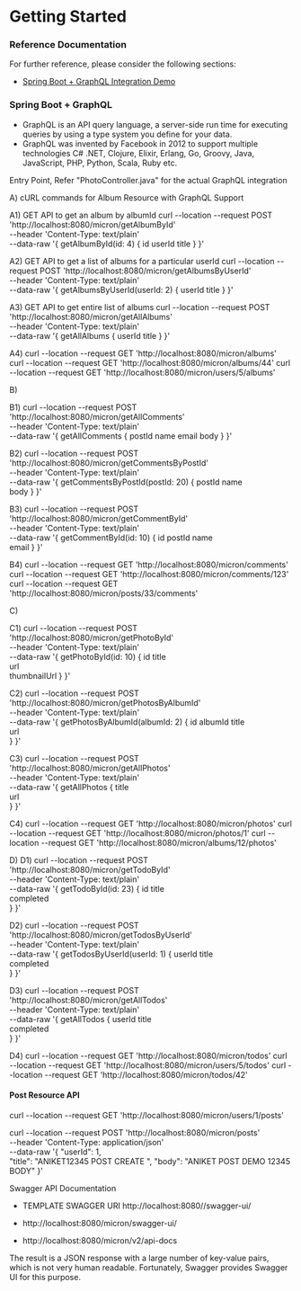 # Getting Started

### Reference Documentation
For further reference, please consider the following sections:

* [Spring Boot + GraphQL Integration Demo](https://javagyanmantra.wixsite.com/website/single-post/2018/02/13/GraphQLGraph-Query-Language)

### Spring Boot + GraphQL 
- GraphQL is an API query language, a server-side run time for executing queries by using a type system you define for your data.
- GraphQL was invented by Facebook in 2012 to support multiple technologies C# .NET, Clojure, Elixir, Erlang, Go, Groovy, Java, JavaScript, PHP, Python, Scala, Ruby etc.

Entry Point, Refer "PhotoController.java" for the actual GraphQL integration

A) cURL commands for Album Resource with GraphQL Support

A1) GET API to get an album by albumId
curl --location --request POST 'http://localhost:8080/micron/getAlbumById' \
--header 'Content-Type: text/plain' \
--data-raw '{
    getAlbumById(id: 4) {
        id
        userId
        title
    }
}'

A2) GET API to get a list of albums for a particular userId
curl --location --request POST 'http://localhost:8080/micron/getAlbumsByUserId' \
--header 'Content-Type: text/plain' \
--data-raw '{
    getAlbumsByUserId(userId: 2) {
        userId
        title
    }
}'

A3) GET API to get entire list of albums
curl --location --request POST 'http://localhost:8080/micron/getAllAlbums' \
--header 'Content-Type: text/plain' \
--data-raw '{
    getAllAlbums {
        userId
        title
    }
}'

A4)
curl --location --request GET 'http://localhost:8080/micron/albums'
curl --location --request GET 'http://localhost:8080/micron/albums/44'
curl --location --request GET 'http://localhost:8080/micron/users/5/albums'

B)

B1) 
curl --location --request POST 'http://localhost:8080/micron/getAllComments' \
--header 'Content-Type: text/plain' \
--data-raw '{
    getAllComments {
        postId
        name
        email
        body
    }
}'

B2)
curl --location --request POST 'http://localhost:8080/micron/getCommentsByPostId' \
--header 'Content-Type: text/plain' \
--data-raw '{
    getCommentsByPostId(postId: 20) {
        postId
        name        
        body
    }
}'

B3)
curl --location --request POST 'http://localhost:8080/micron/getCommentById' \
--header 'Content-Type: text/plain' \
--data-raw '{
    getCommentById(id: 10) {
        id
        postId
        name        
        email
    }
}'

B4)
curl --location --request GET 'http://localhost:8080/micron/comments'
curl --location --request GET 'http://localhost:8080/micron/comments/123'
curl --location --request GET 'http://localhost:8080/micron/posts/33/comments'

C)

C1) 
curl --location --request POST 'http://localhost:8080/micron/getPhotoById' \
--header 'Content-Type: text/plain' \
--data-raw '{
    getPhotoById(id: 10) {
        id
        title        
        url        
        thumbnailUrl
    }
}'

C2)
curl --location --request POST 'http://localhost:8080/micron/getPhotosByAlbumId' \
--header 'Content-Type: text/plain' \
--data-raw '{
    getPhotosByAlbumId(albumId: 2) {
        id
        albumId
        title        
        url                
    }
}'

C3)
curl --location --request POST 'http://localhost:8080/micron/getAllPhotos' \
--header 'Content-Type: text/plain' \
--data-raw '{
    getAllPhotos {
        title        
        url                
    }
}'

C4) 
curl --location --request GET 'http://localhost:8080/micron/photos'
curl --location --request GET 'http://localhost:8080/micron/photos/1'
curl --location --request GET 'http://localhost:8080/micron/albums/12/photos'

D)
D1)
curl --location --request POST 'http://localhost:8080/micron/getTodoById' \
--header 'Content-Type: text/plain' \
--data-raw '{
    getTodoById(id: 23) {
        id
        title        
        completed                
    }
}'

D2)
curl --location --request POST 'http://localhost:8080/micron/getTodosByUserId' \
--header 'Content-Type: text/plain' \
--data-raw '{
    getTodosByUserId(userId: 1) {
        userId
        title        
        completed                
    }
}'

D3) 
curl --location --request POST 'http://localhost:8080/micron/getAllTodos' \
--header 'Content-Type: text/plain' \
--data-raw '{
    getAllTodos {
        userId
        title        
        completed                
    }
}'

D4)
curl --location --request GET 'http://localhost:8080/micron/todos'
curl --location --request GET 'http://localhost:8080/micron/users/5/todos'
curl --location --request GET 'http://localhost:8080/micron/todos/42'

#### Post Resource API
curl --location --request GET 'http://localhost:8080/micron/users/1/posts'

curl --location --request POST 'http://localhost:8080/micron/posts' \
--header 'Content-Type: application/json' \
--data-raw '{
  "userId": 1,  
  "title": "ANIKET12345 POST CREATE ",
  "body": "ANIKET POST DEMO 12345 BODY"
}'

Swagger API Documentation
- TEMPLATE SWAGGER URI http://localhost:8080/<your-app-root>/swagger-ui/

- http://localhost:8080/micron/swagger-ui/

- http://localhost:8080/micron/v2/api-docs

The result is a JSON response with a large number of key-value pairs, which is not very human readable. 
Fortunately, Swagger provides Swagger UI for this purpose.
